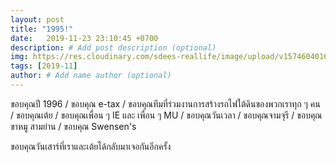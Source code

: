 ```yaml
---
layout: post
title: "1995!"
date:   2019-11-23 23:10:45 +0700
description: # Add post description (optional)
img: https://res.cloudinary.com/sdees-reallife/image/upload/v1574604016/IMG_9756.jpg # Add image post (optional)
tags: [2019-11]
author: # Add name author (optional)
---
```

ขอบคุณปี 1996 / ขอบคุณ e-tax / ขอบคุณทีมที่ร่วมงานการสร้างรถไฟใต้ดินของพวกเราทุก ๆ คน / ขอบคุณเต้ย / ขอบคุณเพื่อน ๆ IE และ เพื่อน ๆ MU / ขอบคุณวันเวลา / ขอบคุณจามจุรี / ขอบคุณขาหมู สามย่าน / ขอบคุณ Swensen's

<i class="fa fa-child" style="color:plum"></i>

ขอบคุณวันเสาร์ที่เราและเต้ยได้กลับมาเจอกันอีกครั้ง
